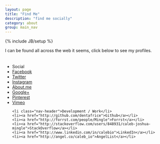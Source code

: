 ```yaml
---
layout: page
title: "Find Me"
description: "find me socially"
category: about
group: main_nav
---
```

{% include JB/setup %}

I can be found all across the web it seems, click below to see my profiles.

<div class="well" style="padding: 8px 0;">
  <ul class="nav nav-list">
    <li class="nav-header">Social</li>
    <li><a href="http://facebook.com/calebmingle">Facebook</a></li>
    <li><a href="http://twitter.com/caleb_io">Twitter</a></li>
    <li><a href="http://instagram.com/nginear">Instagram</a></li>
    <li><a href="http://about.me/dentafrice">About.me</a></li>
    <li><a href="https://plus.google.com/111298864743164460719">Google+</a></li>
    <li><a href="http://pinterest.com/calebio">Pinterest</a></li>
    <li><a href="http://vimeo.com/dentafrice">Vimeo</a></li>
    
    <li class="nav-header">Development / Work</li>
    <li><a href="http://github.com/dentafrice">Github</a></li>
    <li><a href="http://forrst.com/people/Mingle">Forrst</a></li>
    <li><a href="http://stackoverflow.com/users/848931/caleb-joshua-mingle">StackOverflow</a></li>
    <li><a href="http://www.linkedin.com/in/calebio">LinkedIn</a></li>
    <li><a href="http://angel.co/caleb_io">AngelList</a></li>
  </ul>
</div>

